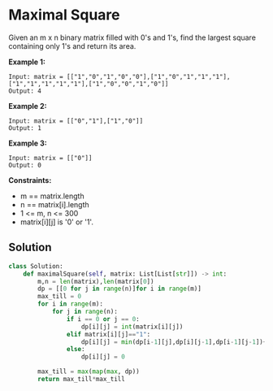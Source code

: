 <h1>Maximal Square</h1>

<p>
Given an m x n binary matrix filled with 0's and 1's, find the largest square containing only 1's and return its area.

</p>

<b>Example 1:</b>

    Input: matrix = [["1","0","1","0","0"],["1","0","1","1","1"],["1","1","1","1","1"],["1","0","0","1","0"]]
    Output: 4
    
<b>Example 2:</b>

    Input: matrix = [["0","1"],["1","0"]]
    Output: 1
    
<b>Example 3:</b>

    Input: matrix = [["0"]]
    Output: 0

<b>Constraints:</b>

- m == matrix.length
- n == matrix[i].length
- 1 <= m, n <= 300
- matrix[i][j] is '0' or '1'.

<h2>Solution</h2>

```python
class Solution:
    def maximalSquare(self, matrix: List[List[str]]) -> int:
        m,n = len(matrix),len(matrix[0])
        dp = [[0 for j in range(n)]for i in range(m)]
        max_till = 0
        for i in range(m):
            for j in range(n):
                if i == 0 or j == 0:
                    dp[i][j] = int(matrix[i][j])
                elif matrix[i][j]=="1":
                    dp[i][j] = min(dp[i-1][j],dp[i][j-1],dp[i-1][j-1])+1
                else:
                    dp[i][j] = 0

        max_till = max(map(max, dp))
        return max_till*max_till
```
